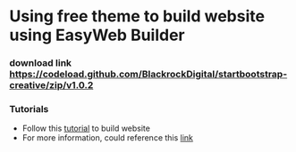 # Using free theme to build website using EasyWeb Builder
  
### download link https://codeload.github.com/BlackrockDigital/startbootstrap-creative/zip/v1.0.2

### Tutorials
 + Follow this [tutorial](https://blog.easywebhub.com/create-one-page-website-from-template-sumolanding/) to build website 
 + For more information, could reference this [link](https://blog.easywebhub.com/how-to-use-easy-builder-to-build-websites/)

